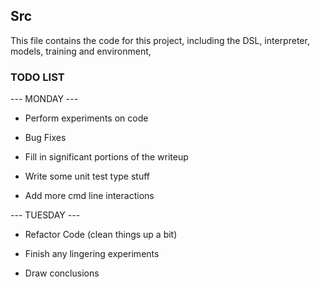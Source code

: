 ## Src

This file contains the code for this project, including the DSL, interpreter, models, training and environment,

### TODO LIST

--- MONDAY ---

- Perform experiments on code

- Bug Fixes

- Fill in significant portions of the writeup

- Write some unit test type stuff

- Add more cmd line interactions


--- TUESDAY ---

- Refactor Code (clean things up a bit)

- Finish any lingering experiments

- Draw conclusions 